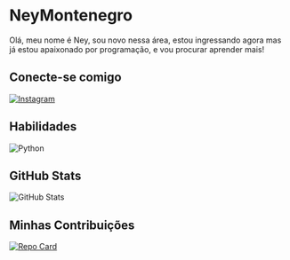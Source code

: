 # NeyMontenegro
Olá, meu nome é Ney, sou novo nessa área, estou ingressando agora mas já estou apaixonado por programação, e vou procurar aprender mais!
## Conecte-se comigo 
[![Instagram](https://img.shields.io/badge/Instagram-000?style=for-the-badge&logo=instagram)](https://www.instagram.com/neymontennegro/)

## Habilidades
![Python](https://img.shields.io/badge/Python-000?style=for-the-badge&logo=python)

## GitHub Stats
![GitHub Stats](https://github-readme-stats.vercel.app/api?username=NeyMontenegro&theme=transparent&bg_color=000&border_color=30A3DC&show_icons=true&icon_color=30A3DC&title_color=E94D5F&text_color=FFF)

## Minhas Contribuições
[![Repo Card](https://github-readme-stats.vercel.app/api/pin/?username=SEUUSERNAME&repo=SEUREPOSITORIO&bg_color=000&border_color=30A3DC&show_icons=true&icon_color=30A3DC&title_color=E94D5F&text_color=FFF)](https://github.com/NeyMontenegro/dio-lab-open-source)